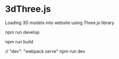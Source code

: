 # 3dThree.js
Loading 3D models into website using Three.js library


npm run develop

npm run build

// "dev": "webpack serve"
npm run dev